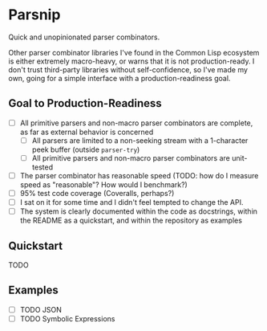 # Parsnip

Quick and unopinionated parser combinators.

Other parser combinator libraries I've found in the Common Lisp ecosystem is either extremely macro-heavy, or warns that it is not production-ready.
I don't trust third-party libraries without self-confidence, so I've made my own, going for a simple interface with a production-readiness goal.

## Goal to Production-Readiness

- [ ] All primitive parsers and non-macro parser combinators are complete, as far as external behavior is concerned
  - [ ] All parsers are limited to a non-seeking stream with a 1-character peek buffer (outside `parser-try`)
  - [ ] All primitive parsers and non-macro parser combinators are unit-tested
- [ ] The parser combinator has reasonable speed (TODO: how do I measure speed as "reasonable"? How would I benchmark?)
- [ ] 95% test code coverage (Coveralls, perhaps?)
- [ ] I sat on it for some time and I didn't feel tempted to change the API.
- [ ] The system is clearly documented within the code as docstrings, within the README as a quickstart, and within the repository as examples

## Quickstart

TODO

## Examples

- [ ] TODO JSON
- [ ] TODO Symbolic Expressions
